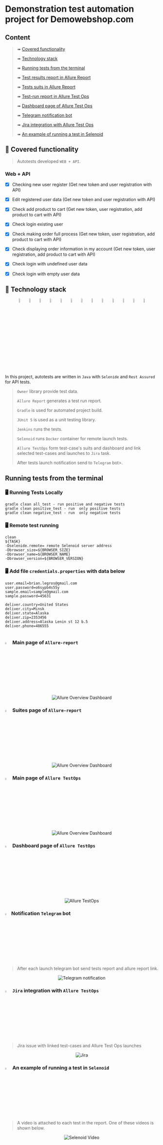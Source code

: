 # Demonstration test automation project for Demowebshop.com 


## Content

> ➠ [Covered functionality](#tshirt-covered-functionality)
>
> ➠ [Technology stack](#abacus-technology-stack)
>
> ➠ [Running tests from the terminal](#Running-tests-from-the-terminal)
>
> ➠ [Test results report in Allure Report](#-main-page-of-allure-report)
> 
> ➠ [Tests suits in Allure Report](#-suites-page-of-allure-report)
> 
> ➠ [Test-run report in Allure Test Ops](#-main-page-of-allure-testops)
> 
> ➠ [Dashboard page of Allure Test Ops](#-dashboard-page-of-allure-testops)
> 
> ➠ [Telegram notification bot](#-notification-telegram-bot)
> 
> ➠ [Jira integration with Allure Test Ops](#-jira-integration-with-allure-testops)
> 
> ➠ [An example of running a test in Selenoid](#-an-example-of-running-a-test-in-selenoid)

## :tshirt: Covered functionality

> Autotests developed <code>WEB + API</code>.

### Web + API

- [x] Checking new user register (Get new token and user registration with API) 
- [x] Edit registered user data (Get new token and user registration with API) 
- [x] Check add product to cart (Get new token, user registration, add product to cart with API) 
- [x] Check login existing user
- [x] Check making order full process (Get new token, user registration, add product to cart with API) 
- [x] Check displaying order information in my account (Get new token, user registration, add product to cart with API) 
- [x] Check login with undefined user data
- [x] Check login with empty user data



## :abacus: Technology stack

<p align="center">
<img width="6%" title="IntelliJ IDEA" src="images/logo/Intelij_IDEA.svg">
<img width="6%" title="Java" src="images/logo/Java.svg">
<img width="6%" title="Selenide" src="images/logo/Selenide.svg">
<img width="6%" title="Rest Assured" src="images/logo/RestAssured.png">
<img width="6%" title="Allure Report" src="images/logo/Allure_Report.svg">
<img width="6%" title="Gradle" src="images/logo/Gradle.svg">
<img width="6%" title="JUnit5" src="images/logo/JUnit5.svg">
<img width="6%" title="GitHub" src="images/logo/GitHub.svg">
<img width="6%" title="Jenkins" src="images/logo/Jenkins.svg">
<img width="6%" title="Selenoid" src="images/logo/Selenoid.svg">
<img width="6%" title="Allure TestOps" src="images/logo/Allure_TO.svg">
<img width="6%" title="Telegram API" src="images/logo/Telegram.svg">
<img width="6%" title="Jira" src="images/logo/jira-seeklogo.com.svg">
</p>

In this project, autotests are written in <code>Java</code> with <code>Selenide</code> and <code>Rest Assured</code> for API tests.

> <code>Owner</code> library provide test data.
>
> <code>Allure Report</code> generates a test run report.
> 
> <code>Gradle</code> is used for automated project build.
>
> <code>JUnit 5</code> is used as a unit testing library.
>
> <code>Jenkins</code> runs the tests.
>
> <code>Selenoid</code> runs <code>Docker</code> container for remote launch tests.
>
> <code>Allure TestOps</code> form test-case's suits and dashboard and link selected test-cases and launches to <code>Jira</code> task.
>  
> After tests launch notification send to <code>Telegram</code> bot>.

## Running tests from the terminal

### :desktop_computer: Running Tests Locally

```
gradle clean all_test - run positive and negative tests
gradle clean positive_test - run  only positive tests
gradle clean negative_test - run  only negative tests

```

### :desktop_computer: Remote test running

```
clean
${TASK}
-Dselenide.remote= remote Selenoid server address
-Dbrowser_size=${BROWSER_SIZE}
-Dbrowser_name=${BROWSER_NAME}
-Dbrowser_version=${BROWSER_VERSION}
```
### :desktop_computer: Add file <code>credentials.properties</code> with data below
```
user.email=brian.legros@gmail.com
user.password=o6sypb4s55y
sample.email=sample@gmail.com
sample.password=45631

deliver.country=United States
deliver.city=Minsk
deliver.state=Alaska
deliver.zip=2353456
deliver.address=Alaska Lenin st 12 b.5
deliver.phone=486555


```
### <img width="4%" title="Allure" src="images/logo/Allure_Report.svg"> Main page of <code>Allure-report</code>

<p align="center">
<img title="Allure Overview Dashboard" src="images/screens/allureMain.png">
</p>

### <img width="4%" title="Allure" src="images/logo/Allure_Report.svg"> Suites page of <code>Allure-report</code>

<p align="center">
<img title="Allure Overview Dashboard" src="images/screens/allure.PNG">
</p>

### <img width="4%" title="Allure TestOps" src="images/logo/Allure_TO.svg"> Main page of <code>Allure TestOps</code>

<p align="center">
<img title="Allure Overview Dashboard" src="images/screens/allure_to_dashboard.PNG">
</p>

### <img width="4%" title="Allure TestOps" src="images/logo/Allure_TO.svg"> Dashboard page of <code>Allure TestOps</code>

<p align="center">
<img title="Allure TestOps" src="images/screens/allure_to_dashboard.PNG">
</p>


### <img width="4%" title="Telegram" src="images/logo/Telegram.svg">Notification <code>Telegram</code> bot

>After each launch telegram bot send tests report and allure report link.

<p align="center">
<img title="Telegram notification" src="images/screens/telegram.PNG">
</p>

### <img width="4%" title="Telegram" src="images/logo/jira-seeklogo.com.svg"> <code>Jira</code> integration with <code>Allure TestOps</code>

> Jira issue with linked test-cases and Allure Test Ops launches

<p align="center">
<img title="Jira" src="images/screens/Jira.PNG">
</p>

### <img width="4%" title="Selenoid" src="images/logo/Selenoid.svg"> An example of running a test in <code>Selenoid</code>

>A video is attached to each test in the report. One of these videos is shown below.

<p align="center">
  <img title="Selenoid Video" src="images/gifs/Selenoid.gif">
</p>
